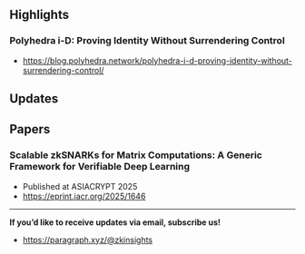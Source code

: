 ## Highlights
### Polyhedra i-D: Proving Identity Without Surrendering Control 
- <https://blog.polyhedra.network/polyhedra-i-d-proving-identity-without-surrendering-control/>
## Updates


## Papers

### Scalable zkSNARKs for Matrix Computations: A Generic Framework for Verifiable Deep Learning 
- Published at ASIACRYPT 2025
- <https://eprint.iacr.org/2025/1646>

---
**If you’d like to receive updates via email, subscribe us!**

- <https://paragraph.xyz/@zkinsights>
